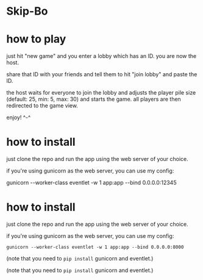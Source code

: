 # Skip-Bo

# how to play

just hit "new game" and you enter a lobby which has an ID. you are now the host.

share that ID with your friends and tell them to hit "join lobby" and paste the ID.

the host waits for everyone to join the lobby and adjusts the player pile size (default: 25, min: 5, max: 30) and starts the game. all players are then redirected to the game view.

enjoy! ^-^

# how to install

just clone the repo and run the app using the web server of your choice.

if you're using gunicorn as the web server, you can use my config:

gunicorn --worker-class eventlet -w 1 app:app --bind 0.0.0.0:12345

# how to install

just clone the repo and run the app using the web server of your choice.

if you're using gunicorn as the web server, you can use my config:

    gunicorn --worker-class eventlet -w 1 app:app --bind 0.0.0.0:8000

(note that you need to `pip install` gunicorn and eventlet.)

(note that you need to `pip install` gunicorn and eventlet.)
